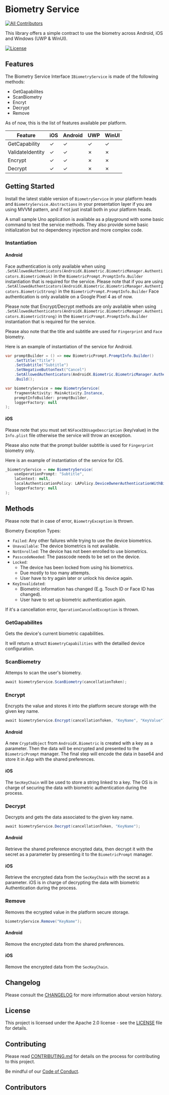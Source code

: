 # Biometry Service

<!-- ALL-CONTRIBUTORS-BADGE:START - Do not remove or modify this section -->

[![All Contributors](https://img.shields.io/badge/all_contributors-5-orange.svg?style=flat-square)](#contributors-)

<!-- ALL-CONTRIBUTORS-BADGE:END -->

This library offers a simple contract to use the biometry across Android, iOS and Windows (UWP & WinUI).

[![License](https://img.shields.io/badge/License-Apache%202.0-blue.svg)](LICENSE)

## Features

The Biometry Service Interface `IBiometryService` is made of the following methods:

- GetGapabilites
- ScanBiometry
- Encryt
- Decrypt
- Remove

As of now, this is the list of features available per platform.

| Feature          | iOS     | Android | UWP     | WinUI   |
| ---------------- | ------- | ------- | ------- | ------- |
| GetCapability    | &check; | &check; | &check; | &check; |
| ValidateIdentity | &check; | &check; | &cross; | &cross; |
| Encrypt          | &check; | &check; | &cross; | &cross; |
| Decrypt          | &check; | &check; | &cross; | &cross; |

## Getting Started

Install the latest stable version of `BiometryService` in your platform heads and `BiometryService.Abstractions` in your presentation layer if you are using MVVM pattern, and if not just install both in your platform heads.

A small sample Uno application is available as a playground with some basic command to test the service methods.
They also provide some basic initialization but no dependency injection and more complex code.

### Instantiation

#### Android

Face authentication is only available when using `.SetAllowedAuthenticators(AndroidX.Biometric.BiometricManager.Authenticators.BiometricWeak)` in the `BiometricPrompt.PromptInfo.Builder` instantiation that is required for the service. Please note that if you are using `.SetAllowedAuthenticators(AndroidX.Biometric.BiometricManager.Authenticators.BiometricStrong)` in the `BiometricPrompt.PromptInfo.Builder` Face authentication is only available on a Google Pixel 4 as of now.

Please note that Encrypt/Decrypt methods are only available when using `.SetAllowedAuthenticators(AndroidX.Biometric.BiometricManager.Authenticators.BiometricStrong)` in the `BiometricPrompt.PromptInfo.Builder` instantiation that is required for the service.

Please also note that the title and subtitle are used for `Fingerprint` and `Face` biometry.

Here is an example of instantiation of the service for Android.

``` cs
var promptBuilder = () => new BiometricPrompt.PromptInfo.Builder()
	.SetTitle("Title")
	.SetSubtitle("Subtitle")
	.SetNegativeButtonText("Cancel")
	.SetAllowedAuthenticators(AndroidX.Biometric.BiometricManager.Authenticators.BiometricStrong)
	.Build();

var biometryService = new BiometryService(
	fragmentActivity: MainActivity.Instance,
	promptInfoBuilder: promptBuilder,
	loggerFactory: null
);
```

#### iOS

Please note that you must set `NSFaceIDUsageDescription` (key/value) in the `Info.plist` file otherwise the service will throw an exception.

Please also note that the prompt builder subtitle is used for `Fingerprint` biometry only.

Here is an example of instantiation of the service for iOS.

``` cs
_biometryService = new BiometryService(
	useOperationPrompt: "Subtitle",
	laContext: null,
	localAuthenticationPolicy: LAPolicy.DeviceOwnerAuthenticationWithBiometrics,
	loggerFactory: null
);
```

## Methods

Please note that in case of error, `BiometryException` is thrown. 

Biometry Exception Types:
- `Failed`: Any other failures while trying to use the device biometrics.
- `Unavailable`: The device biometrics is not available.
- `NotEnrolled`: The device has not been enrolled to use biometrics.
- `PasscodeNeeded`: The passcode needs to be set on the device.
- `Locked`:
  - The device has been locked from using his biometrics.
  - Due mostly to too many attempts.
  - User have to try again later or unlock his device again.
- `KeyInvalidated`:
  - Biometric information has changed (E.g. Touch ID or Face ID has changed).
  - User have to set up biometric authentication again.

If it's a cancellation error, `OperationCanceledException` is thrown.

### GetGapabilites

Gets the device's current biometric capabilities.

It will return a struct `BiometryCapabilities` with the detailled device configuration.

### ScanBiometry

Attemps to scan the user's biometry.

``` cs
await biometryService.ScanBiometry(cancellationToken);
```

### Encrypt

Encrypts the value and stores it into the platform secure storage with the given key name.

``` cs
await biometryService.Encrypt(cancellationToken, "KeyName", "KeyValue");
```

#### Android

A new `CryptoObject` from `AndroidX.Biometric` is created with a key as a parameter. Then the data will be encrypted and presented to the `BiometricPrompt` manager.
The final step will encode the data in base64 and store it in App with the shared preferences.

#### iOS

The `SecKeyChain` will be used to store a string linked to a key. The OS is in charge of securing the data with biometric authentication during the process.

### Decrypt

Decrypts and gets the data associated to the given key name.

``` cs
await biometryService.Decrypt(cancellationToken, "KeyName");
```

#### Android

Retrieve the shared preference encrypted data, then decrypt it with the secret as a parameter by presenting it to the `BiometricPrompt` manager.

#### iOS

Retrieve the encrypted data from the `SecKeyChain` with the secret as a parameter. iOS is in charge of decrypting the data with biometric Authentication during the process. 

### Remove

Removes the ecrypted value in the platform secure storage.

``` cs
biometryService.Remove("KeyName");
```

#### Android

Remove the encrypted data from the shared preferences.

#### iOS

Remove the encrypted data from the `SecKeyChain`.

## Changelog

Please consult the [CHANGELOG](CHANGELOG.md) for more information about version
history.

## License

This project is licensed under the Apache 2.0 license - see the
[LICENSE](LICENSE) file for details.

## Contributing

Please read [CONTRIBUTING.md](CONTRIBUTING.md) for details on the process for
contributing to this project.

Be mindful of our [Code of Conduct](CODE_OF_CONDUCT.md).

## Contributors

<!-- ALL-CONTRIBUTORS-LIST:START - Do not remove or modify this section -->

<!-- ALL-CONTRIBUTORS-LIST:END -->
